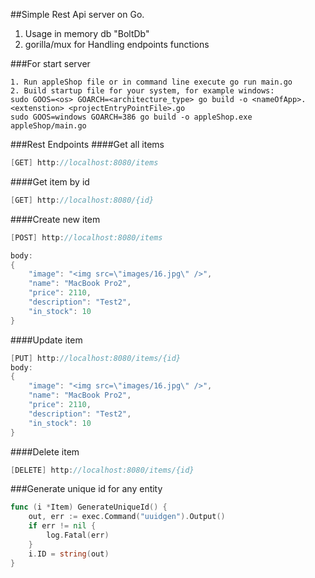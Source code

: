 ##Simple Rest Api server on Go.
1. Usage in memory db "BoltDb"
2. gorilla/mux for Handling endpoints functions

###For start server
```shell script
1. Run appleShop file or in command line execute go run main.go
2. Build startup file for your system, for example windows:
sudo GOOS=<os> GOARCH=<architecture_type> go build -o <nameOfApp>.<extenstion> <projectEntryPointFile>.go
sudo GOOS=windows GOARCH=386 go build -o appleShop.exe appleShop/main.go 
```

###Rest Endpoints
####Get all items
```go
[GET] http://localhost:8080/items
```

####Get item by id
```go
[GET] http://localhost:8080/{id}
```

####Create new item
```go
[POST] http://localhost:8080/items

body:
{
    "image": "<img src=\"images/16.jpg\" />",
    "name": "MacBook Pro2",
    "price": 2110,
    "description": "Test2",
    "in_stock": 10
}
```

####Update item
```go
[PUT] http://localhost:8080/items/{id}
body:
{
    "image": "<img src=\"images/16.jpg\" />",
    "name": "MacBook Pro2",
    "price": 2110,
    "description": "Test2",
    "in_stock": 10
}
```

####Delete item
```go
[DELETE] http://localhost:8080/items/{id}
```

###Generate unique id for any entity
```go
func (i *Item) GenerateUniqueId() {
	out, err := exec.Command("uuidgen").Output()
	if err != nil {
		log.Fatal(err)
	}
	i.ID = string(out)
}
```
